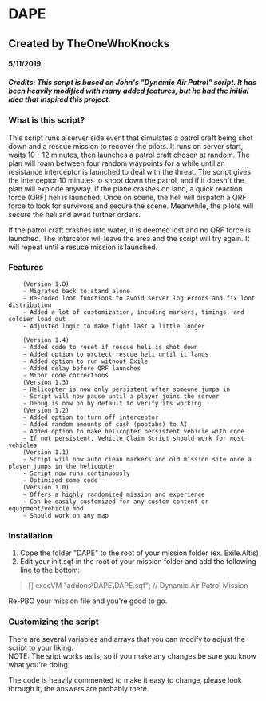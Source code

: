 # DAPE
## Created by TheOneWhoKnocks

#### 5/11/2019

##### Credits: This script is based on John's "Dynamic Air Patrol" script.  It has been heavily modified with many added features, but he had the initial idea that inspired this project.

### What is this script?
This script runs a server side event that simulates a patrol craft being shot down and a rescue mission to recover the pilots.  It runs on server start, waits 10 - 12  minutes,
then launches a patrol craft chosen at random.  The plan will roam between four random waypoints for a while until an resistance interceptor is launched to deal with the threat.
The script gives the interceptor 10 minutes to shoot down the patrol, and if it doesn't the plan will explode anyway.  If the plane crashes on land, a quick reaction force (QRF)
heli is launched.  Once on scene, the heli will dispatch a QRF force to look for survivors and secure the scene.  Meanwhile, the pilots will secure the heli and await further orders.

If the patrol craft crashes into water, it is deemed lost and no QRF force is launched.  The intercetor will leave the area and the script will try again.  It will repeat until 
a resuce mission is launched.

### Features
```
	(Version 1.8)
	- Migrated back to stand alone
	- Re-coded loot functions to avoid server log errors and fix loot distribution
	- Added a lot of customization, incuding markers, timings, and soldier load out
	- Adjusted logic to make fight last a little longer
	
	(Version 1.4)
	- Added code to reset if rescue heli is shot down
	- Added option to protect rescue heli until it lands
	- Added option to run without Exile
	- Added delay before QRF launches
	- Minor code corrections
	(Version 1.3)
	- Helicopter is now only persistent after someone jumps in
	- Script will now pause until a player joins the server
	- Debug is now on by default to verify its working
    (Version 1.2)
    - Added option to turn off interceptor
    - Added random amounts of cash (poptabs) to AI
    - Added option to make helicopter persistent vehicle with code
    - If not persistent, Vehicle Claim Script should work for most vehicles
    (Version 1.1)
    - Script will now auto clean markers and old mission site once a player jumps in the helicopter    
	- Script now runs continuously
	- Optimized some code
    (Version 1.0)
    - Offers a highly randomized mission and experience
    - Can be easily customized for any custom content or equipment/vehicle mod
    - Should work on any map
```
### Installation

1. Cope the folder "DAPE" to the root of your mission folder (ex. Exile.Altis)
2. Edit your init.sqf in the root of your mission folder and add the following line to the bottom:

> [] execVM "addons\DAPE\DAPE.sqf";   // Dynamic Air Patrol Mission

Re-PBO your mission file and you're good to go.

### Customizing the script

There are several variables and arrays that you can modify to adjust the script to your liking.  
NOTE: The sript works as is, so if you make any changes be sure you know what you're doing

The code is heavily commented to make it easy to change, please look through it, the answers are probably there.
